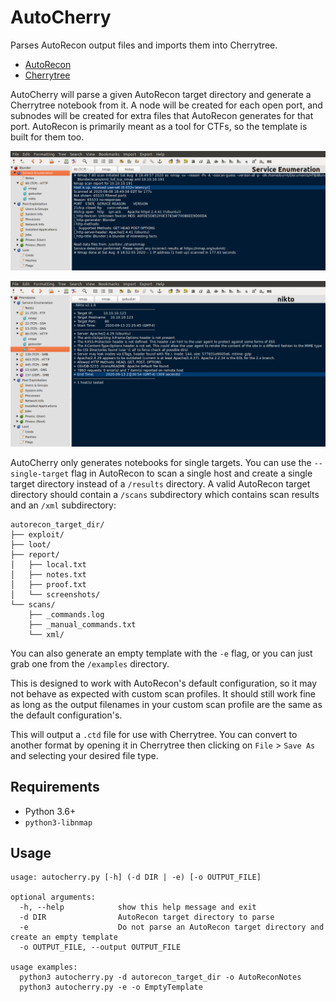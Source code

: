 # AutoCherry
Parses AutoRecon output files and imports them into Cherrytree.

- [AutoRecon](https://github.com/Tib3rius/AutoRecon)
- [Cherrytree](https://www.giuspen.com/cherrytree/)

AutoCherry will parse a given AutoRecon target directory and generate a Cherrytree notebook from it.  A node will be created for each open port, and subnodes will be created for extra files that AutoRecon generates for that port. AutoRecon is primarily meant as a tool for CTFs, so the template is built for them too.

![alt text](https://github.com/burntfuzz/autocherry/blob/master/examples/blunder_example.png "HTB: Blunder")

![alt text](https://github.com/burntfuzz/autocherry/blob/master/examples/friendzone_example.png "HTB: Friendzone")

AutoCherry only generates notebooks for single targets. You can use the `--single-target` flag in AutoRecon to scan a single host and create a single target directory instead of a `/results` directory. A valid AutoRecon target directory should contain a `/scans` subdirectory which contains scan results and an `/xml` subdirectory:

```
autorecon_target_dir/
├── exploit/
├── loot/
├── report/
│   ├── local.txt
│   ├── notes.txt
│   ├── proof.txt
│   └── screenshots/
└── scans/
    ├── _commands.log
    ├── _manual_commands.txt
    └── xml/
```
You can also generate an empty template with the `-e` flag, or you can just grab one from the `/examples` directory.

This is designed to work with AutoRecon's default configuration, so it may not behave as expected with custom scan profiles. It should still work fine as long as the output filenames in your custom scan profile are the same as the default configuration's.

This will output a `.ctd` file for use with Cherrytree. You can convert to another format by opening it in Cherrytree then clicking on `File` > `Save As` and selecting your desired file type.

## Requirements

 - Python 3.6+
 - `python3-libnmap`

## Usage

```
usage: autocherry.py [-h] (-d DIR | -e) [-o OUTPUT_FILE]

optional arguments:
  -h, --help            show this help message and exit
  -d DIR                AutoRecon target directory to parse
  -e                    Do not parse an AutoRecon target directory and create an empty template
  -o OUTPUT_FILE, --output OUTPUT_FILE

usage examples:
  python3 autocherry.py -d autorecon_target_dir -o AutoReconNotes
  python3 autocherry.py -e -o EmptyTemplate
```
